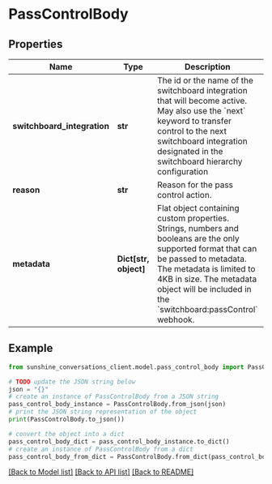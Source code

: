 # PassControlBody


## Properties

Name | Type | Description | Notes
------------ | ------------- | ------------- | -------------
**switchboard_integration** | **str** | The id or the name of the switchboard integration that will become active. May also use the &#x60;next&#x60; keyword to transfer control to the next switchboard integration designated in the switchboard hierarchy configuration | 
**reason** | **str** | Reason for the pass control action. | [optional] 
**metadata** | **Dict[str, object]** | Flat object containing custom properties. Strings, numbers and booleans are the only supported format that can be passed to metadata. The metadata is limited to 4KB in size. The metadata object will be included in the &#x60;switchboard:passControl&#x60; webhook. | [optional] 

## Example

```python
from sunshine_conversations_client.model.pass_control_body import PassControlBody

# TODO update the JSON string below
json = "{}"
# create an instance of PassControlBody from a JSON string
pass_control_body_instance = PassControlBody.from_json(json)
# print the JSON string representation of the object
print(PassControlBody.to_json())

# convert the object into a dict
pass_control_body_dict = pass_control_body_instance.to_dict()
# create an instance of PassControlBody from a dict
pass_control_body_from_dict = PassControlBody.from_dict(pass_control_body_dict)
```
[[Back to Model list]](../README.md#documentation-for-models) [[Back to API list]](../README.md#documentation-for-api-endpoints) [[Back to README]](../README.md)


